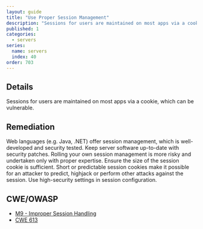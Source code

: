 ```yaml
---
layout: guide
title: "Use Proper Session Management"
description: "Sessions for users are maintained on most apps via a cookie, which can be vulnerable."
published: 1
categories:
  - servers
series:
  name: servers
  index: 40
order: 703
--- 
```


## Details 

Sessions for users are maintained on most apps via a cookie, which can be vulnerable.


## Remediation

Web languages (e.g. Java, .NET) offer session management, which is well-developed and security tested. Keep server software up-to-date with security patches. Rolling your own session management is more risky and undertaken only with proper expertise.  Ensure the size of the session cookie is sufficient. Short or predictable session cookies make it possible for an attacker to predict, highjack or perform other attacks against the session. Use high-security settings in session configuration.


## CWE/OWASP

 * [M9 - Improper Session Handling](https://www.owasp.org/index.php/Mobile_Top_10_2014-M9)
 * [CWE 613](http://cwe.mitre.org/data/definitions/613.html)